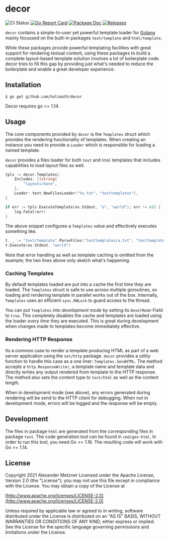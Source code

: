 # decor

![CI Status][ci-img-url] [![Go Report Card][go-report-card-img-url]][go-report-card-url] [![Package Doc][package-doc-img-url]][package-doc-url] [![Releases][release-img-url]][release-url]

`decor` contains a simple-to-user yet powerful template loader
for [Golang](https://golang.org) mainly focussed on the built-in 
packages `text/template` and `html/template`.

While these packages provide powerful templating facilities with
great support for rendering textual content, using these packages
to build a complete layout-based template solution involves a lot
of boilerplate code. decor tries to fill this gap by providing just
what's needed to reduce the boilerplate and enable a great developer
experience.

## Installation

```
$ go get github.com/halimath/decor
```

Decor requires go >= 1.14.

## Usage

The core components provided by `decor` is the `Templates` struct which
provides the rendering functionality of templates. When creating an instance
you need to provide a `Loader` which is responsible for loading a named template.

`decor` provides a files loader for both `text` and `html` templates that includes
capabilities to load layout files as well.

```go
tpls := decor.Templates{
    Includes: []string{
        "layouts/base",
    },
    Loader: text.NewFilesLoader("%s.txt", "testtemplates"),
}

if err := tpls.ExecuteTemplate(os.Stdout, "a", "world"); err != nil {
    log.Fatal(err)
}
```

The above snippet configures a `Templates` value and effectively executes something like.

```go
t, _ := "text/template".ParseFiles("testtemplates/a.txt", "testtemplates/layouts/base.txt")
t.Execute(os.Stdout, "world")
```

Note that error handling as well as template caching is omitted from the example; the two lines above
only sketch what's happening.

### Caching Templates

By default templates loaded are put into a cache the first time they are loaded. The `Templates` struct
is safe to use across multiple goroutines, so loading and rendering template in parallel works out of the
box. Internally, `Templates` uses an efficient `sync.RWLock` to guard access to the thread.

You can put `Templates` into _development mode_ by setting its `DevelMode`-Field to `true`. This 
completely disables the cache and templates are loaded using the loader _every time_ they are executed. 
This is great during development when changes made to templates become immediately effective.

### Rendering HTTP Response

Its a common case to render a template producing HTML as part of a web server application using the 
`net/http` package. `decor` provides a utility function to handle this case as a one liner:
`Templates.SendHTML`. The method accepts a `http.ResponseWriter`, a template name and template data
and directly writes any output rendered from template to the HTTP response. The method also sets the
content type to `text/html` as well as the content length.

When in development mode (see above), any errors generated during rendering will be send to the HTTP 
client for debugging. When not in development mode, errors will be logged and the response will be empty.

## Development

The files in package `html` are generated from the corresponding files in package `text`. The code 
generation tool can be found in `cmd/gen-html`. In order to run this tool, you need Go >= 1.16. The
resulting code will work with Go >= 1.14.

## License

Copyright 2021 Alexander Metzner
Licensed under the Apache License, Version 2.0 (the "License");
you may not use this file except in compliance with the License.
You may obtain a copy of the License at

[http://www.apache.org/licenses/LICENSE-2.0](http://www.apache.org/licenses/LICENSE-2.0)

Unless required by applicable law or agreed to in writing, software
distributed under the License is distributed on an "AS IS" BASIS,
WITHOUT WARRANTIES OR CONDITIONS OF ANY KIND, either express or implied.
See the License for the specific language governing permissions and
limitations under the License.

[ci-img-url]: https://github.com/halimath/decor/workflows/CI/badge.svg
[go-report-card-img-url]: https://goreportcard.com/badge/github.com/halimath/decor
[go-report-card-url]: https://goreportcard.com/report/github.com/halimath/decor
[package-doc-img-url]: https://img.shields.io/badge/GoDoc-Reference-blue.svg
[package-doc-url]: https://pkg.go.dev/github.com/halimath/decor
[release-img-url]: https://img.shields.io/github/v/release/halimath/decor.svg
[release-url]: https://github.com/halimath/decor/releases
